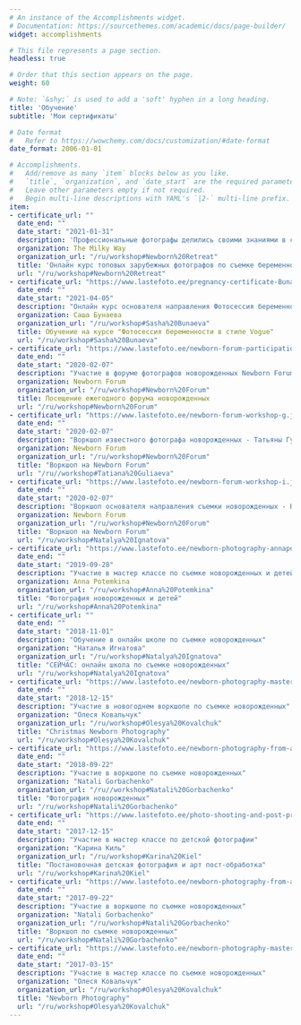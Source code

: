 ```yaml
---
# An instance of the Accomplishments widget.
# Documentation: https://sourcethemes.com/academic/docs/page-builder/
widget: accomplishments

# This file represents a page section.
headless: true

# Order that this section appears on the page.
weight: 60

# Note: `&shy;` is used to add a 'soft' hyphen in a long heading.
title: 'Обучение'
subtitle: 'Мои сертификаты'

# Date format
#   Refer to https://wowchemy.com/docs/customization/#date-format
date_format: 2006-01-01

# Accomplishments.
#   Add/remove as many `item` blocks below as you like.
#   `title`, `organization`, and `date_start` are the required parameters.
#   Leave other parameters empty if not required.
#   Begin multi-line descriptions with YAML's `|2-` multi-line prefix.
item:
- certificate_url: ""
  date_end: ""
  date_start: "2021-01-31"
  description: 'Профессиональные фотографы делились своими знаниями в съемке беременности и новорожденных'
  organization: The Milky Way
  organization_url: "/ru/workshop#Newborn%20Retreat"
  title: 'Онлайн курс топовых зарубежных фотографов по съемке беременности и новорожденных'
  url: "/ru/workshop#Newborn%20Retreat"
- certificate_url: "https://www.lastefoto.ee/pregnancy-certificate-Bunaeva.jpg"
  date_end: ""
  date_start: "2021-04-05"
  description: "Онлайн курс основателя направления Фотосессия беременности в стиле Vogue - Саши Бунаевой"
  organization: Саша Бунаева 
  organization_url: "/ru/workshop#Sasha%20Bunaeva"
  title: Обучение на курсе "Фотосессия беременности в стиле Vogue"
  url: "/ru/workshop#Sasha%20Bunaeva"
- certificate_url: "https://www.lastefoto.ee/newborn-forum-participation.jpg"
  date_end: ""
  date_start: "2020-02-07"
  description: "Участие в форуме фотографов новорожденных Newborn Forum"
  organization: Newborn Forum 
  organization_url: "/ru/workshop#Newborn%20Forum"
  title: Посещение ежегодного форума новорожденных
  url: "/ru/workshop#Newborn%20Forum"
- certificate_url: "https://www.lastefoto.ee/newborn-forum-workshop-g.jpg"
  date_end: ""
  date_start: "2020-02-07"
  description: "Воркшоп известного фотографа новорожденных - Татьяны Гуляевой"
  organization: Newborn Forum 
  organization_url: "/ru/workshop#Newborn%20Forum" 
  title: "Воркшоп на Newborn Forum"
  url: "/ru//workshop#Tatiana%20Guliaeva"
- certificate_url: "https://www.lastefoto.ee/newborn-forum-workshop-i.jpg"
  date_end: ""
  date_start: "2020-02-07"
  description: "Воркшоп основателя направления съемки новорожденных - Натальи Игнатовой"
  organization: Newborn Forum 
  organization_url: "/ru/workshop#Newborn%20Forum"
  title: "Воркшоп на Newborn Forum"
  url: "/ru/workshop#Natalya%20Ignatova"
- certificate_url: "https://www.lastefoto.ee/newborn-photography-annapotemkina.jpg"
  date_end: ""
  date_start: "2019-09-28"
  description: "Участие в мастер классе по съемке новорожденных и детей до года"
  organization: Anna Potemkina
  organization_url: "/ru/workshop#Anna%20Potemkina"
  title: "Фотография новорожденных и детей"
  url: "/ru/workshop#Anna%20Potemkina"  
- certificate_url: ""
  date_end: ""
  date_start: "2018-11-01"
  description: "Обучение в онлайн школе по съемке новорожденных"
  organization: "Наталья Игнатова"
  organization_url: "/ru/workshop#Natalya%20Ignatova"
  title: "СЕЙЧАС: онлайн школа по съемке новорожденных"
  url: "/ru/workshop#Natalya%20Ignatova" 
- certificate_url: "https://www.lastefoto.ee/newborn-photography-masterclass-olesya-kovalchuk.jpg"
  date_end: ""
  date_start: "2018-12-15"
  description: "Участие в новогоднем воркшопе по съемке новорожденных"
  organization: "Олеся Ковальчук"
  organization_url: "/ru/workshop#Olesya%20Kovalchuk"
  title: "Christmas Newborn Photography"
  url: "/ru/workshop#Olesya%20Kovalchuk"   
- certificate_url: "https://www.lastefoto.ee/newborn-photography-from-a-to-z.jpg"
  date_end: ""
  date_start: "2018-09-22"
  description: "Участие в воркшопе по съемке новорожденных"
  organization: "Natali Gorbachenko"
  organization_url: "/ru//workshop#Natali%20Gorbachenko"
  title: "Фотография новорожденных"
  url: "/ru/workshop#Natali%20Gorbachenko" 
- certificate_url: "https://www.lastefoto.ee/photo-shooting-and-post-production-karina-kiel.jpg"
  date_end: ""
  date_start: "2017-12-15"
  description: "Участие в мастер классе по детской фотографии"
  organization: "Карина Киль"
  organization_url: "/ru/workshop#Karina%20Kiel"
  title: "Постановочная детская фотография и арт пост-обработка"
  url: "/ru/workshop#Karina%20Kiel" 
- certificate_url: "https://www.lastefoto.ee/newborn-photography-from-a-to-z.jpg"
  date_end: ""
  date_start: "2017-09-22"
  description: "Участие в воркшопе по съемке новорожденных"
  organization: "Natali Gorbachenko"
  organization_url: "/ru/workshop#Natali%20Gorbachenko" 
  title: "Воркшоп по съемке новорожденных"
  url: "/ru/workshop#Natali%20Gorbachenko"  
- certificate_url: "https://www.lastefoto.ee/newborn-photography-masterclass-olesya-kovalchuk.jpg"
  date_end: ""
  date_start: "2017-03-15"
  description: "Участие в мастер классе по съемке новорожденных"
  organization: "Олеся Ковальчук"
  organization_url: "/ru/workshop#Olesya%20Kovalchuk"
  title: "Newborn Photography"
  url: "/ru/workshop#Olesya%20Kovalchuk"   
---
```

